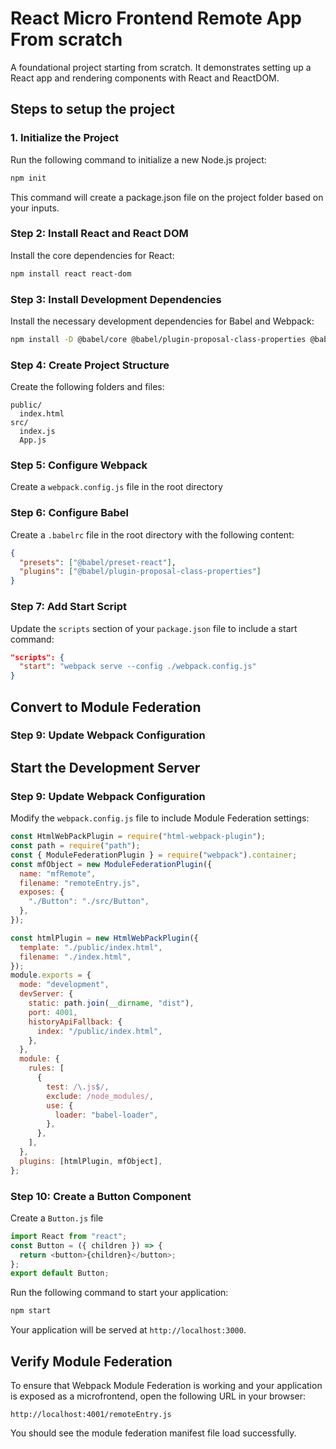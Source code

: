 # React Micro Frontend Remote App From scratch

A foundational project starting from scratch. It demonstrates setting up a React app and rendering components with React and ReactDOM.

## Steps to setup the project

### 1. Initialize the Project

Run the following command to initialize a new Node.js project:

```bash
npm init
```

This command will create a package.json file on the project folder based on your inputs.

### Step 2: Install React and React DOM

Install the core dependencies for React:

```bash
npm install react react-dom
```

### Step 3: Install Development Dependencies

Install the necessary development dependencies for Babel and Webpack:

```bash
npm install -D @babel/core @babel/plugin-proposal-class-properties @babel/preset-react babel-loader babel-preset-react html-webpack-plugin webpack webpack-cli webpack-dev-server
```

### Step 4: Create Project Structure

Create the following folders and files:

```
public/
  index.html
src/
  index.js
  App.js
```

### Step 5: Configure Webpack

Create a `webpack.config.js` file in the root directory

### Step 6: Configure Babel

Create a `.babelrc` file in the root directory with the following content:

```json
{
  "presets": ["@babel/preset-react"],
  "plugins": ["@babel/plugin-proposal-class-properties"]
}
```

### Step 7: Add Start Script

Update the `scripts` section of your `package.json` file to include a start command:

```json
"scripts": {
  "start": "webpack serve --config ./webpack.config.js"
}
```

## Convert to Module Federation

### Step 9: Update Webpack Configuration

## Start the Development Server

### Step 9: Update Webpack Configuration

Modify the `webpack.config.js` file to include Module Federation settings:

```javascript
const HtmlWebPackPlugin = require("html-webpack-plugin");
const path = require("path");
const { ModuleFederationPlugin } = require("webpack").container;
const mfObject = new ModuleFederationPlugin({
  name: "mfRemote",
  filename: "remoteEntry.js",
  exposes: {
    "./Button": "./src/Button",
  },
});

const htmlPlugin = new HtmlWebPackPlugin({
  template: "./public/index.html",
  filename: "./index.html",
});
module.exports = {
  mode: "development",
  devServer: {
    static: path.join(__dirname, "dist"),
    port: 4001,
    historyApiFallback: {
      index: "/public/index.html",
    },
  },
  module: {
    rules: [
      {
        test: /\.js$/,
        exclude: /node_modules/,
        use: {
          loader: "babel-loader",
        },
      },
    ],
  },
  plugins: [htmlPlugin, mfObject],
};
```

### Step 10: Create a Button Component

Create a `Button.js` file

```javascript
import React from "react";
const Button = ({ children }) => {
  return <button>{children}</button>;
};
export default Button;
```

Run the following command to start your application:

```bash
npm start
```

Your application will be served at `http://localhost:3000`.

## Verify Module Federation

To ensure that Webpack Module Federation is working and your application is exposed as a microfrontend, open the following URL in your browser:

```
http://localhost:4001/remoteEntry.js
```

You should see the module federation manifest file load successfully.
